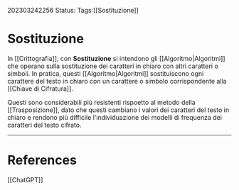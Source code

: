 202303242256
Status: 
Tags:[[Sostituzione]]

# Sostituzione
In [[Crittografia]], con **Sostituzione** si intendono gli [[Algoritmo|Algoritmi]] che operano sulla sostituzione dei caratteri in chiaro con altri caratteri o simboli.
In pratica, questi [[Algoritmo|Algoritmi]] sostituiscono ogni carattere del testo in chiaro con un carattere o simbolo corrispondente alla [[Chiave di Cifratura]].

Questi sono considerabili più resistenti rispoetto al metodo della [[Trasposizione]], dato che questi cambiano i valori dei caratteri del testo in chiaro e rendono più difficile l'individuazione dei modelli di frequenza dei caratteri del testo cifrato.


---
# References
[[ChatGPT]]